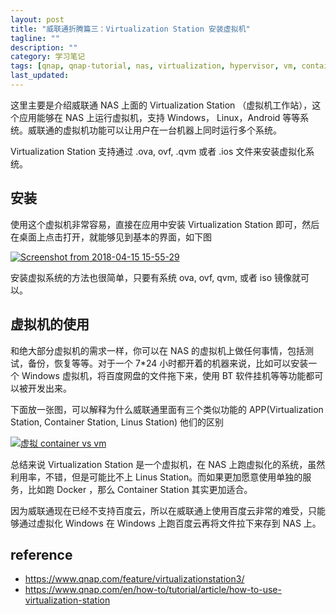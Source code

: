 ```yaml
---
layout: post
title: "威联通折腾篇三：Virtualization Station 安装虚拟机"
tagline: ""
description: ""
category: 学习笔记
tags: [qnap, qnap-tutorial, nas, virtualization, hypervisor, vm, container, docker, virtualization-station, ]
last_updated:
---
```


这里主要是介绍威联通 NAS 上面的 Virtualization Station （虚拟机工作站），这个应用能够在 NAS 上运行虚拟机，支持 Windows， Linux，Android 等等系统。威联通的虚拟机功能可以让用户在一台机器上同时运行多个系统。

Virtualization Station 支持通过 .ova, ovf, .qvm 或者 .ios 文件来安装虚拟化系统。

## 安装

使用这个虚拟机非常容易，直接在应用中安装 Virtualization Station 即可，然后在桌面上点击打开，就能够见到基本的界面，如下图

<a data-flickr-embed="true"  href="https://www.flickr.com/photos/einverne/39658196230/in/dateposted/" title="Screenshot from 2018-04-15 15-55-29"><img src="https://farm1.staticflickr.com/885/39658196230_82f80a534c_z.jpg" alt="Screenshot from 2018-04-15 15-55-29"></a><script async src="//embedr.flickr.com/assets/client-code.js" charset="utf-8"></script>

安装虚拟系统的方法也很简单，只要有系统 ova, ovf, qvm, 或者 iso 镜像就可以。

## 虚拟机的使用
和绝大部分虚拟机的需求一样，你可以在 NAS 的虚拟机上做任何事情，包括测试，备份，恢复等等。对于一个 7*24 小时都开着的机器来说，比如可以安装一个 Windows 虚拟机，将百度网盘的文件拖下来，使用 BT 软件挂机等等功能都可以被开发出来。

下面放一张图，可以解释为什么威联通里面有三个类似功能的 APP(Virtualization Station, Container Station, Linus Station) 他们的区别

<a data-flickr-embed="true"  href="https://www.flickr.com/photos/einverne/40573690695/in/dateposted/" title="虚拟 container vs vm"><img src="https://farm1.staticflickr.com/803/40573690695_3c1eba9521_z.jpg" alt="虚拟 container vs vm"></a><script async src="//embedr.flickr.com/assets/client-code.js" charset="utf-8"></script>

总结来说 Virtualization Station 是一个虚拟机，在 NAS 上跑虚拟化的系统，虽然利用率，不错，但是可能比不上 Linus Station。而如果更加愿意使用单独的服务，比如跑 Docker ，那么 Container Station 其实更加适合。

因为威联通现在已经不支持百度云，所以在威联通上使用百度云非常的难受，只能够通过虚拟化 Windows 在 Windows 上跑百度云再将文件拉下来存到 NAS 上。

## reference

- <https://www.qnap.com/feature/virtualizationstation3/>
- <https://www.qnap.com/en/how-to/tutorial/article/how-to-use-virtualization-station>
